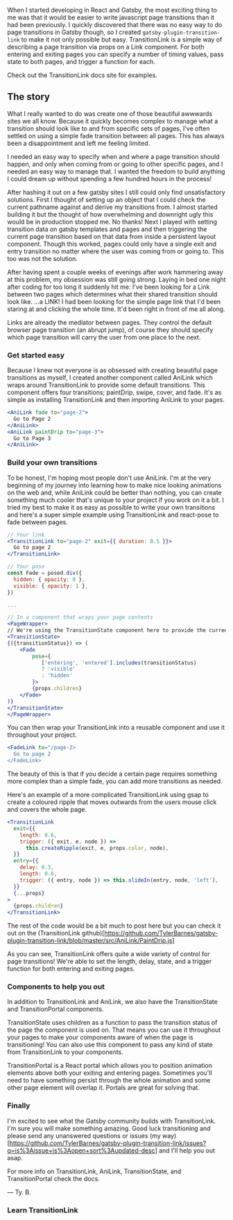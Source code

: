 When I started developing in React and Gatsby, the most exciting thing to me was that it would be easier to write javascript page transitions than it had been previously. I quickly discovered that there was no easy way to do page transitions in Gatsby though, so I created `gatsby-plugin-transition-link` to make it not only possible but easy.
TransitionLink is a simple way of describing a page transition via props on a Link component. For both entering and exiting pages you can specify a number of timing values, pass state to both pages, and trigger a function for each.

Check out the TransitionLink docs site for examples.

## The story

What I really wanted to do was create one of those beautiful awwwards sites we all know. Because it quickly becomes complex to manage what a transition should look like to and from specific sets of pages, I've often settled on using a simple fade transition between all pages. This has always been a disappointment and left me feeling limited.

I needed an easy way to specify when and where a page transition should happen, and only when coming from or going to other specific pages, and I needed an easy way to manage that. I wanted the freedom to build anything I could dream up without spending a few hundred hours in the process!

After hashing it out on a few gatsby sites I still could only find unsatisfactory solutions. First I thought of setting up an object that I could check the current pathname against and derive my transitions from. I almost started building it but the thought of how overwhelming and downright ugly this would be in production stopped me. No thanks! Next I played with setting transition data on gatsby templates and pages and then triggering the current page transition based on that data from inside a persistent layout component.
Though this worked, pages could only have a single exit and entry transition no matter where the user was coming from or going to. This too was not the solution.

After having spent a couple weeks of evenings after work hammering away at this problem, my obsession was still going strong. Laying in bed one night after coding for too long it suddenly hit me: I've been looking for a Link between two pages which determines what their shared transition should look like. ...a LINK! I had been looking for the simple page link that I'd been staring at and clicking the whole time. It'd been right in front of me all along.

Links are already the mediator between pages. They control the default browser page transition (an abrupt jump), of course they should specify which page transition will carry the user from one place to the next.

### Get started easy

Because I knew not everyone is as obsessed with creating beautiful page transitions as myself, I created another component called AniLink which wraps around TransitionLink to provide some default transitions. This component offers four transitions; paintDrip, swipe, cover, and fade. It's as simple as installing TransitionLink and then importing AniLink to your pages.

```jsx
<AniLink fade to="page-2">
  Go to Page 2
</AniLink>
<AniLink paintDrip to="page-3">
  Go to Page 3
</AniLink>
```

### Build your own transitions

To be honest, I'm hoping most people don't use AniLink. I'm at the very beginning of my journey into learning how to make nice looking animations on the web and, while AniLink could be better than nothing, you can create something much cooler that's unique to your project if you work on it a bit. I tried my best to make it as easy as possible to write your own transitions and here's a super simple example using TransitionLink and react-pose to fade between pages.

```jsx
// Your link
<TransitionLink to="page-2" exit={{ duration: 0.5 }}>
  Go to page 2
</TransitionLink>
```

```jsx
// Your pose
const Fade = posed.div({
  hidden: { opacity: 0 },
  visible: { opacity: 1 },
})

...

// In a component that wraps your page contents
<PageWrapper>
// We're using the TransitionState component here to provide the current transition status to our pose
<TransitionState>
{({transitionStatus}) => (
    <Fade
        pose={
           ['entering', 'entered'].includes(transitionStatus)
           ? 'visible'
           : 'hidden'
        }>
        {props.children}
    </Fade>
)}
</TransitionState>
</PageWrapper>
```

You can then wrap your TransitionLink into a reusable component and use it throughout your project.

```jsx
<FadeLink to="/page-2>
  Go to page 2
</FadeLink>
```

The beauty of this is that if you decide a certain page requires something more complex than a simple fade, you can add more transitions as needed.

Here's an example of a more complicated TransitionLink using gsap to create a coloured ripple that moves outwards from the users mouse click and covers the whole page.

```jsx
<TransitionLink
  exit={{
    length: 0.6,
    trigger: ({ exit, e, node }) =>
      this.createRipple(exit, e, props.color, node),
  }}
  entry={{
    delay: 0.3,
    length: 0.6,
    trigger: ({ entry, node }) => this.slideIn(entry, node, 'left'),
  }}
  {...props}
>
  {props.children}
</TransitionLink>
```

The rest of the code would be a bit much to post here but you can check it out on the (TransitionLink github)[https://github.com/TylerBarnes/gatsby-plugin-transition-link/blob/master/src/AniLink/PaintDrip.js]

As you can see, TransitionLink offers quite a wide variety of control for page transitions! We're able to set the length, delay, state, and a trigger function for both entering and exiting pages.

### Components to help you out

In addition to TransitionLink and AniLink, we also have the TransitionState and TransitionPortal components.

TransitionState uses children as a function to pass the transition status of the page the component is used on. That means you can use it throughout your pages to make your components aware of when the page is transitioning! You can also use this component to pass any kind of state from TransitionLink to your components.

TransitionPortal is a React portal which allows you to position animation elements above both your exiting and entering pages. Sometimes you'll need to have something persist through the whole animation and some other page element will overlap it. Portals are great for solving that.

### Finally

I'm excited to see what the Gatsby community builds with TransitionLink. I'm sure you will make something amazing. Good luck transitioning and please send any unanswered questions or issues (my way)[https://github.com/TylerBarnes/gatsby-plugin-transition-link/issues?q=is%3Aissue+is%3Aopen+sort%3Aupdated-desc] and I'll help you out asap.

For more info on TransitionLink, AniLink, TransitionState, and TransitionPortal check the docs.

— Ty. B.

### Learn TransitionLink
